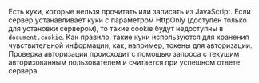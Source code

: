 ---
---


Есть куки, которые нельзя прочитать или записать из JavaScript. Если сервер устанавливает куки с параметром HttpOnly (доступен только для установки сервером), то такие cookie будут недоступны в `document.cookie`. Как правило, такие куки используются для хранения чувствительной информации, как, например, токены для авторизации. Проверка авторизации происходит с помощью запроса с текущим авторизованным пользователем и считается при успешном ответе сервера.
